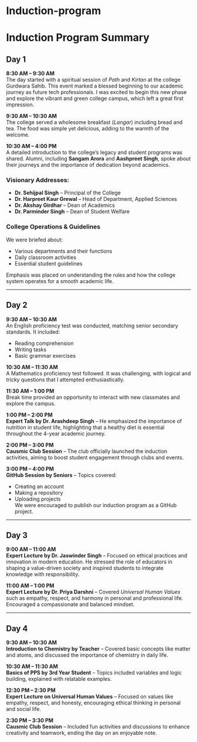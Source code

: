 # Induction-program
# Induction Program Summary

## **Day 1**

**8:30 AM – 9:30 AM**  
The day started with a spiritual session of *Path* and *Kirtan* at the college Gurdwara Sahib. This event marked a blessed beginning to our academic journey as future tech professionals. I was excited to begin this new phase and explore the vibrant and green college campus, which left a great first impression.

**9:30 AM – 10:30 AM**  
The college served a wholesome breakfast (*Langar*) including bread and tea. The food was simple yet delicious, adding to the warmth of the welcome.

**10:30 AM – 4:00 PM**  
A detailed introduction to the college’s legacy and student programs was shared. Alumni, including **Sangam Arora** and **Aashpreet Singh**, spoke about their journeys and the importance of dedication beyond academics.

### Visionary Addresses:
- **Dr. Sehijpal Singh** – Principal of the College  
- **Dr. Harpreet Kaur Grewal** – Head of Department, Applied Sciences  
- **Dr. Akshay Girdhar** – Dean of Academics  
- **Dr. Parminder Singh** – Dean of Student Welfare  

### College Operations & Guidelines
We were briefed about:
- Various departments and their functions  
- Daily classroom activities  
- Essential student guidelines  

Emphasis was placed on understanding the rules and how the college system operates for a smooth academic life.

---

## **Day 2**

**9:30 AM – 10:30 AM**  
An English proficiency test was conducted, matching senior secondary standards. It included:
- Reading comprehension
- Writing tasks
- Basic grammar exercises

**10:30 AM – 11:30 AM**  
A Mathematics proficiency test followed. It was challenging, with logical and tricky questions that I attempted enthusiastically.

**11:30 AM – 1:00 PM**  
Break time provided an opportunity to interact with new classmates and explore the campus.

**1:00 PM – 2:00 PM**  
**Expert Talk by Dr. Arashdeep Singh** – He emphasized the importance of nutrition in student life, highlighting that a healthy diet is essential throughout the 4-year academic journey.

**2:00 PM – 3:00 PM**  
**Causmic Club Session** – The club officially launched the induction activities, aiming to boost student engagement through clubs and events.

**3:00 PM – 4:00 PM**  
**GitHub Session by Seniors** – Topics covered:
- Creating an account
- Making a repository
- Uploading projects  
We were encouraged to publish our induction program as a GitHub project.

---

## **Day 3**

**9:00 AM – 11:00 AM**  
**Expert Lecture by Dr. Jaswinder Singh** – Focused on ethical practices and innovation in modern education. He stressed the role of educators in shaping a value-driven society and inspired students to integrate knowledge with responsibility.

**11:00 AM – 1:00 PM**  
**Expert Lecture by Dr. Priya Darshni** – Covered *Universal Human Values* such as empathy, respect, and harmony in personal and professional life. Encouraged a compassionate and balanced mindset.

---

## **Day 4**

**9:30 AM – 10:30 AM**  
**Introduction to Chemistry by Teacher** – Covered basic concepts like matter and atoms, and discussed the importance of chemistry in daily life.

**10:30 AM – 11:30 AM**  
**Basics of PPS by 3rd Year Student** – Topics included variables and logic building, explained with relatable examples.

**12:30 PM – 2:30 PM**  
**Expert Lecture on Universal Human Values** – Focused on values like empathy, respect, and honesty, encouraging ethical thinking in personal and social life.

**2:30 PM – 3:30 PM**  
**Causmic Club Session** – Included fun activities and discussions to enhance creativity and teamwork, ending the day on an enjoyable note.
